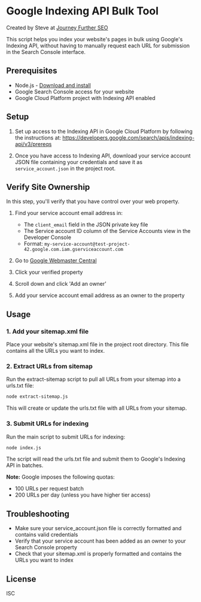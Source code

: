 # Google Indexing API Bulk Tool

Created by Steve at [Journey Further SEO](https://www.journeyfurther.com/)

This script helps you index your website's pages in bulk using Google's Indexing API, without having to manually request each URL for submission in the Search Console interface.

## Prerequisites

- Node.js - [Download and install](https://nodejs.org/en/download/)
- Google Search Console access for your website
- Google Cloud Platform project with Indexing API enabled

## Setup

1. Set up access to the Indexing API in Google Cloud Platform by following the instructions at:
   https://developers.google.com/search/apis/indexing-api/v3/prereqs

2. Once you have access to Indexing API, download your service account JSON file containing your credentials and save it as `service_account.json` in the project root.

## Verify Site Ownership

In this step, you'll verify that you have control over your web property.

1. Find your service account email address in:
   - The `client_email` field in the JSON private key file
   - The Service account ID column of the Service Accounts view in the Developer Console
   - Format: `my-service-account@test-project-42.google.com.iam.gserviceaccount.com`

2. Go to [Google Webmaster Central](https://www.google.com/webmasters/verification/home)
3. Click your verified property
4. Scroll down and click 'Add an owner'
5. Add your service account email address as an owner to the property

## Usage

### 1. Add your sitemap.xml file

Place your website's sitemap.xml file in the project root directory. This file contains all the URLs you want to index.

### 2. Extract URLs from sitemap

Run the extract-sitemap script to pull all URLs from your sitemap into a urls.txt file:

```bash
node extract-sitemap.js
```

This will create or update the urls.txt file with all URLs from your sitemap.

### 3. Submit URLs for indexing

Run the main script to submit URLs for indexing:

```bash
node index.js
```

The script will read the urls.txt file and submit them to Google's Indexing API in batches.

**Note:** Google imposes the following quotas:
- 100 URLs per request batch
- 200 URLs per day (unless you have higher tier access)

## Troubleshooting

- Make sure your service_account.json file is correctly formatted and contains valid credentials
- Verify that your service account has been added as an owner to your Search Console property
- Check that your sitemap.xml is properly formatted and contains the URLs you want to index

## License

ISC
